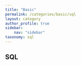 ```yaml
---
title: "Basic"
permalink: /categories/basic/sql
layout: category
author_profile: true
sidebar:
    nav: "sidebar"
taxonomy: sql
---
```

## SQL